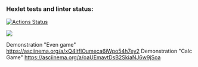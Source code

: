 ### Hexlet tests and linter status:
[![Actions Status](https://github.com/S1n0n1m/java-project-61/workflows/hexlet-check/badge.svg)](https://github.com/S1n0n1m/java-project-61/actions)

<a href="https://codeclimate.com/github/S1n0n1m/java-project-61/maintainability"><img src="https://api.codeclimate.com/v1/badges/63b3b381e73d82eb1a43/maintainability" /></a>

Demonstration "Even game"  https://asciinema.org/a/xQ4ItfIOumeca6iWpo54h7ey2
Demonstration "Calc Game"  https://asciinema.org/a/oaUEmavtDsB2SkiaNJ6w9jSoa
